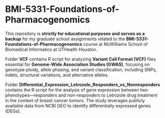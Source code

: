 # BMI-5331-Foundations-of-Pharmacogenomics
This repository is **strictly for educational purposes and serves as a backup** for my graduate school assignments related to the **BMI-5331-Foundations-of-Pharmacogenomics** course at McWilliams School of Biomedical Informatics at UTHealth Houston.

Folder **VCF** contains R script for analyzing **Variant Call Format (VCF)** files essential for **Genome-Wide Association Studies (GWAS)**, focusing on genotype ploidy, allele phasing, and variant classification, including SNPs, indels, structural variations, and alternative alleles.

Folder **Differential_Expression_Letrozole_Responders_vs_Nonresponders** contains the R script for the analysis of gene expression between two phenotypes—responders and non-responders to Letrozole drug treatment in the context of breast cancer tumors. The study leverages publicly available data from NCBI GEO  to identify differentially expressed genes (DEGs).
